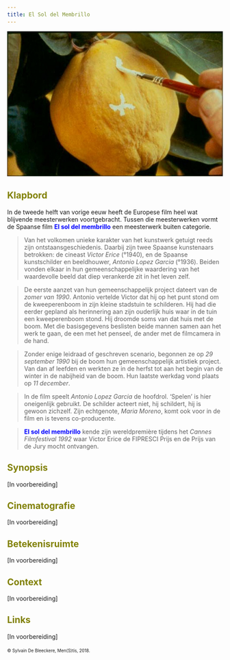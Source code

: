 ```yaml
---
title: El Sol del Membrillo
---
```

<center>
<img src="sol.jpg" >
</center>
<a name="KLA"></a>

## <font color="#808000">**Klapbord**</font>

In de tweede helft van vorige eeuw heeft de Europese film heel wat blijvende meesterwerken voortgebracht. Tussen die meesterwerken vormt de Spaanse film <span style="color:blue">**El sol del membrillo**</span> een meesterwerk buiten categorie. 

>Van het volkomen unieke karakter van het kunstwerk getuigt reeds zijn ontstaansgeschiedenis. Daarbij zijn twee Spaanse kunstenaars betrokken: de cineast _Victor Erice_ (°1940), en de Spaanse kunstschilder en beeldhouwer, _Antonio Lopez Garcia_ (°1936). Beiden vonden elkaar in hun gemeenschappelijke waardering van het waardevolle beeld dat diep verankerde zit in het leven zelf.

>De eerste aanzet van hun gemeenschappelijk project dateert van de _zomer van 1990_. Antonio vertelde Victor dat hij op het punt stond om de kweeperenboom in zijn kleine stadstuin te schilderen. Hij had die eerder gepland als herinnering aan zijn ouderlijk huis waar in de tuin een kweeperenboom stond. Hij droomde soms van dat huis met de boom. Met die basisgegevens beslisten beide mannen samen aan het werk te gaan, de een met het penseel, de ander met de filmcamera in de hand.

>Zonder enige leidraad of geschreven scenario, begonnen ze op _29 september 1990_ bij de boom hun gemeenschappelijk artistiek project. Van dan af leefden en werkten ze in de herfst tot aan het begin van de winter in de nabijheid van de boom. Hun laatste werkdag vond plaats op _11 december_.

>In de film speelt _Antonio Lopez Garcia_ de hoofdrol. ‘Spelen’ is hier oneigenlijk gebruikt. De schilder acteert niet, hij schildert, hij is gewoon zichzelf. Zijn echtgenote, _Maria Moreno_, komt ook voor in de film en is tevens co-producente.

><span style="color:blue">**El sol del membrillo**</span> kende zijn wereldpremière tijdens het _Cannes Filmfestival 1992_ waar Victor Erice de FIPRESCI Prijs en de Prijs van de Jury mocht ontvangen.


<a name="SYN"></a>

## <font color="#808000">**Synopsis**</font>

[In voorbereiding]

<a name="CIN"></a>

## <font color="#808000">**Cinematografie**</font>

<span style="color:darkkhaki"></span> 

[In voorbereiding]
<a name="BET"></a>

## <font color="#808000">**Betekenisruimte**</font>

[In voorbereiding]

<a name="CON"></a>

## <font color="#808000">**Context**</font>

[In voorbereiding]

<a name="LIN"></a>

## <font color="#808000">**Links**</font>

[In voorbereiding]



<font size="-2"> © Sylvain De Bleeckere, Men(S)tis, 2018.</font>

